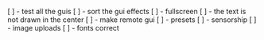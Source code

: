 [ ] - test all the guis
[ ] - sort the gui effects 
[ ] - fullscreen
[ ] - the text is not drawn in the center 
[ ] - make remote gui
[ ] - presets
[ ] - sensorship
[ ] - image uploads
[ ] - fonts correct